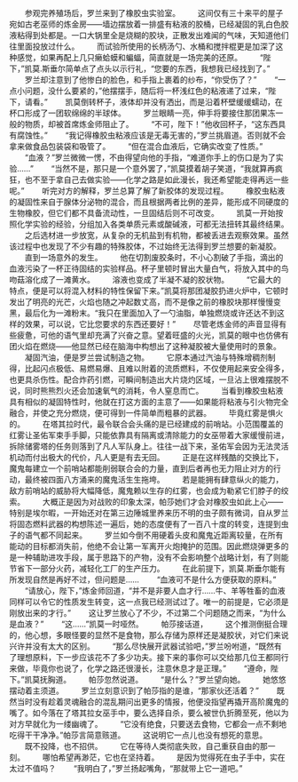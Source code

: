 　　参观完养殖场后，罗兰来到了橡胶虫实验室。
　　这间仅有三十来平的屋子宛如古老巫师的炼金房——墙边摆放着一排盛有粘液的胶桶，已经凝固的乳白色胶液粘得到处都是。一口大锅里全是烧糊的胶块，正散发出难闻的气味，天知道他们往里面投放过什么。
　　而试验所使用的长柄汤勺、水桶和搅拌棍更是加深了这种感觉，如果再配上几只癞蛤蟆和蝙蝠，简直就是一场完美的还原。
　　“陛下，”凯莫.斯垂尔简单点了点头以示行礼，“您要的东西，我想我已经找到了。”
　　罗兰却注意到了他惨白的脸色，和手指上裹着的纱布，“你受伤了？”
　　“一点小问题，没什么要紧的，”他摆摆手，随后将一杯浅红色的粘液递了过来，“陛下，请看。”
　　凯莫倒转杯子，液体却并没有洒出，而是沿着杯壁缓缓蠕动，在杯口形成了一团软绵绵的半球体。
　　罗兰眼睛一亮，伸手将要接住那团果冻一般的物质，却被首席炼金师阻止了。
　　“不可，陛下！”他收回杯子，“这东西具有腐蚀性。”
　　“我记得橡胶虫粘液应该是无毒无害的，”罗兰挑眉道。否则就不会拿来做食品包装袋和吸管了。
　　“但在混合血液后，它确实改变了性质。”
　　“血液？”罗兰微微一愣，不由得望向他的手指，“难道你手上的伤口是为了实验……”
　　“当然不是，那只是一个意外罢了，”凯莫摸着胡子笑道，“我就算再疯狂，也不至于拿自己去做实验——化学之路是如此漫长，我还希望能走得再远一些呢。”
　　听完对方的解释，罗兰总算了解了新胶体的发现过程。
　　橡胶虫粘液的凝固性来自于腺体分泌物的混合，而且根据两者比例的差异，能形成不同硬度的生物橡胶，但它们都不具备流动性，一旦固结后则不可改变。
　　凯莫一开始按照化学实验的经验，分组加入各类单质元素或酸碱液，可都无法扭转其最终结果。
　　之后选材进一步放宽，从复杂的无机盐到有机物，都被丢进去观察效果。虽然该过程中也发现了不少有趣的特殊胶体，不过始终无法得到罗兰想要的新凝胶。
　　直到一场意外的发生。
　　他在切割废胶条时，不小心割破了手指，滴出的血液污染了一杯正待固结的实验样品。杯子里顿时冒出大量白气，将放入其中的鸟吻菇溶化成了一滩黄水。
　　溶液也变成了半凝不凝的胶状物。
　　“它最大的特点，便是可以将混入材料的特性保留下来。”凯莫将那团凝胶扔进火炉中，它顿时发出了明亮的光芒，火焰也随之冲起数丈高，而不是像之前的橡胶块那样慢慢变黑，最后化为一滩粉末。“我只在里面加入了一勺油脂，单独燃烧或许还达不到这样的效果，可以说，它比您要求的东西还要好！”
　　尽管老炼金师的声音显得有些疲惫，可他的语气里却充满了兴奋之意。望着旺盛的火光，凯莫的眼中也仿佛有团火焰在燃烧——他显然已经在脑海中构想出了这种凝胶被大量使用时的景象。
　　凝固汽油，便是罗兰尝试制造之物。
　　它原本通过汽油与特殊增稠剂制得，比起闪点极低、易燃易爆、且难以附着的流质燃料，不仅使用起来安全得多，也更具杀伤性。配合炸药引燃，可瞬间制造出大片烧灼区域，一旦沾上很难摆脱不说，同时熊熊烈火还会加速氧气的消耗，令人窒息而亡。
　　当看到橡胶虫粘液具有相似的凝固特性时，他就在打这方面的主意了——如果能将粘液与引火物完全融合，并使之充分燃烧，便可得到一件简单而粗暴的武器。
　　毕竟红雾是惧火的。
　　在塔其拉时代，最令联合会头痛的是已经建成的前哨站。小范围覆盖的红雾让圣佑军束手手脚，只能依靠具有隔离或清除能力的女巫带着大家缓慢前进，拆除储雾塔的任务则落到了凡人军队身上。往往一战下来，圣佑军会因为无法灵活机动而付出极大的代价，凡人更是有去无回。
　　正是在这样残酷的交换比下，魔鬼每建立一个前哨站都能削弱联合会的力量，直到后者再也无力阻止对方的行动，最终被四面八方涌来的魔鬼活生生拖垮。
　　若是能拥有肆意纵火的能力，敌方前哨站的威胁将大幅降低，魔鬼赖以生存的红雾，也会成为勒紧它们脖子的绞索。
　　大概正是因为对战败的印象太深，帕莎她们才会对橡胶虫如此上心——特别是埃尔暇，一开始还对在第三边陲城里养来历不明的虫子颇有微词，自从罗兰将固态燃料武器的构想陈述一遍后，她的态度便有了一百八十度的转变，连提到虫子的语气都不同起来。
　　罗兰如今倒不用硬着头皮和魔鬼近距离较量，在所有能动的目标都消失前，他绝不会让第一军离开火炮掩护的范围。因此燃烧弹更多的是一种辅助进攻手段，属于思路下的产物，没有不会影响整个战略计划，有了则能节省下一部分火药，减轻化工厂的生产压力。
　　在此前提下，凯莫.斯垂尔能有所发现自然是再好不过，但问题是……
　　“血液可不是什么方便获取的原料。”
　　“请放心，陛下，”炼金师回道，“并不是非要人血才行……牛、羊等牲畜的血液同样可以令它的性质发生转变，这一点我已经测试过了。唯一的前提是，它必须是刚放出来的才行。”
　　这让罗兰放心了不少，不过第二个问题随之而来，“为什么是血液？”
　　“这……”凯莫一时哑然。
　　帕莎接话道，
　　这个推测倒挺合理的，他心想，多眼怪要的显然不是食物，那么存储为原样还是凝胶状，对它们来说兴许并没有太大的区别。
　　“那么尽快展开武器试验吧，”罗兰吩咐道，“既然有了理想原料，下一步应该花不了多少功夫。接下来的事你可以交给那几位王都同行来做，毕竟你也说了，化学之路还很漫长，注意休息才是正理。”
　　“遵命，陛下。”凯莫抚胸道。
　　帕莎忽然说道。
　　“是什么？”罗兰望向她。
　　她悠悠摆动着主须道。
　　罗兰立刻意识到了帕莎指的是谁，“那家伙还活着？”
　　既然当时没有趁着灵魂融合的混乱期问出更多的情报，他便没指望再撬开高阶魔鬼的嘴了。如今落在了塔其拉女巫手中，要么选择自杀，要么被世仇折腾至死，他以为对方早就化为一缕幽魂了。
　　“它没有绝食，只要送去食物，它都会一点不剩地吃得干干净净。”帕莎言简意赅道。
　　这说明它一点儿也没有想死的意思。
　　既不投降，也不招供。
　　它在等待人类彻底失败，自己重获自由的那一刻。
　　哪怕希望再渺茫，它也在坚持着。
　　是因为觉得死在虫子手中，实在太过不值吗？
　　“我明白了，”罗兰扬起嘴角，“那就带上它一道吧。”